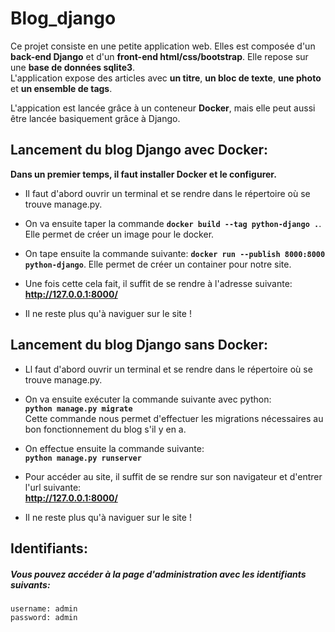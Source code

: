 # Blog_django

Ce projet consiste en une petite application web. Elles est composée d'un **back-end Django** et d'un **front-end html/css/bootstrap**. Elle repose sur une **base de données sqlite3**.  
L'application expose des articles avec **un titre**, **un bloc de texte**, **une photo** et **un ensemble de tags**.  

L'appication est lancée grâce à un conteneur **Docker**, mais elle peut aussi être lancée basiquement grâce à Django.    
 
 
## Lancement du blog Django avec Docker:  

**Dans un premier temps, il faut installer Docker et le configurer.**  

* Il faut d'abord ouvrir un terminal et se rendre dans le répertoire où se trouve manage.py. 

* On va ensuite taper la commande **`docker build --tag python-django .`**. Elle permet de créer un image pour le docker.  

* On tape ensuite la commande suivante: **`docker run --publish 8000:8000 python-django`**. Elle permet de créer un container pour notre site.  

* Une fois cette cela fait, il suffit de se rendre à l'adresse suivante: **http://127.0.0.1:8000/**  

* Il ne reste plus qu'à naviguer sur le site !    


## Lancement du blog Django sans Docker:  

* Ll faut d'abord ouvrir un terminal et se rendre dans le répertoire où se trouve manage.py.  

* On va ensuite exécuter la commande suivante avec python:  
     **`python manage.py migrate`**    
  Cette commande nous permet d'effectuer les migrations nécessaires au bon fonctionnement du blog s'il y en a.  
  
* On effectue ensuite la commande suivante:  
     **`python manage.py runserver`**    
     
* Pour accéder au site, il suffit de se rendre sur son navigateur et d'entrer l'url suivante:  
     **http://127.0.0.1:8000/**    
     
* Il ne reste plus qu'à naviguer sur le site !  


## Identifiants:  
##### Vous pouvez accéder à la page d'administration avec les identifiants suivants:  
    username: admin  
    password: admin
